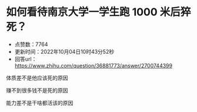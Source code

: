 # 如何看待南京大学一学生跑 1000 米后猝死？
- 点赞数：7764
- 更新时间：2022年10月04日10时43分52秒
- 回答url：https://www.zhihu.com/question/36881773/answer/2700744399
<body>
 <p data-pid="_QSpUG-F">体质差不是他应该死的原因</p>
 <p data-pid="SuC3gR0o">赚不到很多钱不是死的原因</p>
 <p data-pid="znNJnL6M">能力差不是干啥都活该的原因</p>
</body>